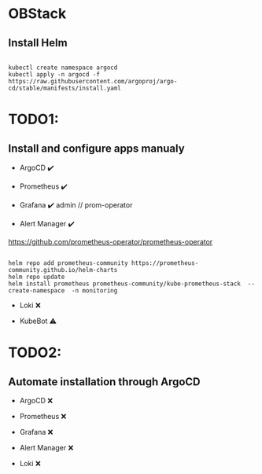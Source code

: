 # OBStack

## Install Helm
<pre><code>
kubectl create namespace argocd
kubectl apply -n argocd -f https://raw.githubusercontent.com/argoproj/argo-cd/stable/manifests/install.yaml
</code></pre>


# TODO1:
## Install and configure apps manualy 

- ArgoCD :heavy_check_mark:	

- Prometheus :heavy_check_mark:	

- Grafana :heavy_check_mark:	 admin // prom-operator

- Alert Manager :heavy_check_mark:	

 https://github.com/prometheus-operator/prometheus-operator  
 
<pre><code>
helm repo add prometheus-community https://prometheus-community.github.io/helm-charts
helm repo update
helm install prometheus prometheus-community/kube-prometheus-stack  --create-namespace  -n monitoring
</code></pre>


- Loki :x:

- KubeBot :warning:

# TODO2:
## Automate installation through ArgoCD

- ArgoCD :x:

- Prometheus :x:

- Grafana  :x:

- Alert Manager :x:

- Loki :x:
